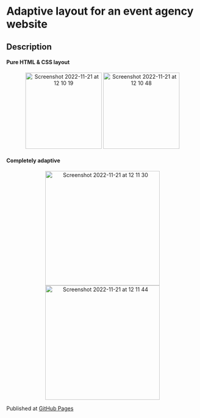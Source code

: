 # Adaptive layout for an event agency website

## Description 
#### Pure HTML & CSS layout

<p align="center">
	<img height="200" alt="Screenshot 2022-11-21 at 12 10 19" src="https://user-images.githubusercontent.com/92443952/203026728-83d90aa1-5334-4863-a398-507fe41a88f6.png">
	<img height="200" alt="Screenshot 2022-11-21 at 12 10 48" src="https://user-images.githubusercontent.com/92443952/203026761-58f236a4-8e46-4d71-80a2-d67baaf5952c.png">
</p>

#### Completely adaptive
<p align="center">
<img height="300" alt="Screenshot 2022-11-21 at 12 11 30" src="https://user-images.githubusercontent.com/92443952/203027639-21e59ffb-f86a-4ce0-b8e8-25ee72e26e88.png">
<img height="300" alt="Screenshot 2022-11-21 at 12 11 44" src="https://user-images.githubusercontent.com/92443952/203027661-8210d234-6708-4447-b76f-9f5423f631c5.png">
</p>

Published at [GitHub Pages](https://daryasza.github.io/event_agency/html/index.html)
